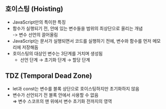 ## 호이스팅 (Hoisting)
- JavaScript만의 특이한 특징
- 함수가 실행되기 전, 안에 있는 변수들을 범위의 최상단으로 올리는 개념 <br>
    -> 변수 선언의 끌어올림
- JavaScript는 문서가 실행되면서 코드를 실행하기 전에, 변수와 함수를 먼저 메모리에 저장해둠
- 호이스팅의 대상인 변수는 3단계를 거치며 생성됨
    - 선언 단계 → 초기화 단계 → 할당 단계

## TDZ (Temporal Dead Zone)
- let과 const는 변수를 블록 상단으로 호이스팅하지만 초기화하지 않음
- 변수가 선언되기 전 블록 안에서 사용할 수 없음 <br>
⇒ 변수 스코프의 맨 위에서 변수 초기화 전까지의 영역
